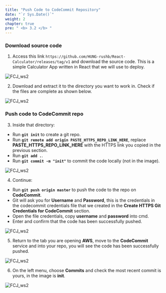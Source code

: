 ```yaml
---
title: "Push Code to CodeCommit Repository"
date: "`r Sys.Date()`"
weight: 2
chapter: true
pre: " <b> 3.2 </b> "
---
```


### Download source code

1. Access this link `https://github.com/HUNG-rushb/React-Calculator/releases/tag/v1` and download the source code. This is a simple Calculator App written in React that we will use to deploy.

![FCJ_ws2](/images/3.codecommit/5.png)

2. Download and extract it to the directory you want to work in. Check if the files are complete as shown below.

![FCJ_ws2](/images/3.codecommit/6.png)

### Push code to CodeCommit repo

3. Inside that directory:

- Run **`git init`** to create a git repo.
- Run **`git remote add origin PASTE_HTTPS_REPO_LINK_HERE`**, replace **PASTE_HTTPS_REPO_LINK_HERE** with the HTTPS link you copied in the previous section.
- Run **`git add .`**.
- Run **`git commit -m "init"`** to commit the code locally (not in the image).

![FCJ_ws2](/images/3.codecommit/7.png)

4. Continue:

- Run **`git push origin master`** to push the code to the repo on **CodeCommit**.
- Git will ask you for **Username** and **Password**, this is the credentials in the codecommit credentials file that we created in the **Create HTTPS Git Credentials for CodeCommit** section.
- Open the file credentials, copy **username** and **password** into cmd.
- Enter and confirm that the code has been successfully pushed.

![FCJ_ws2](/images/3.codecommit/9.png)

5. Return to the tab you are opening **AWS**, move to the **CodeCommit** service and into your repo, you will see the code has been successfully pushed.

![FCJ_ws2](/images/3.codecommit/10.png)

6. On the left menu, choose **Commits** and check the most recent commit is yours, in the image is **init**.

![FCJ_ws2](/images/3.codecommit/11.png)
